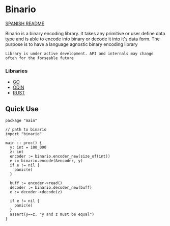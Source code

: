 # Binario

[SPANISH README](README_sp.md)

Binario is a binary encoding library. It takes any primitive or user define data type and is able to encode into binary or decode it into it's data form. The purpose is to have a language agnostic binary encoding library

`Library is under active development. API and internals may change often for the forseable future`

### Libraries

- [GO](https://github.com/chapgx/binario-go)
- [ODIN](https://github.com/chapgx/binario-odin)
- [RUST](https://github.com/chapgx/binario-rs)

## Quick Use

```odin
package "main"

// path to binario
import "binario"

main :: proc() {
  y: int = 100_000
  z: int
  encoder := binario.encoder_new(size_of(int))
  e := binario.encode(&encoder, y)
  if e != nil {
    panic(e)
  }

  buff := encoder->read()
  decoder := binario.decoder_new(buff)
  e := decoder->decode(z)

  if e != nil {
    panic(e)
  }
  assert(y==z, "y and z must be equal")
}
```


